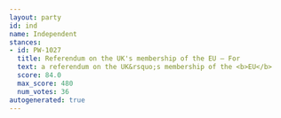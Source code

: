 ```yaml
---
layout: party
id: ind
name: Independent
stances:
- id: PW-1027
  title: Referendum on the UK's membership of the EU — For
  text: a referendum on the UK&rsquo;s membership of the <b>EU</b>
  score: 84.0
  max_score: 480
  num_votes: 36
autogenerated: true
---
```

